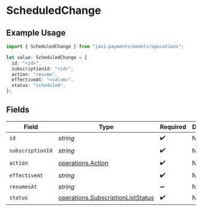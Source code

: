 # ScheduledChange

## Example Usage

```typescript
import { ScheduledChange } from "jani-payments/models/operations";

let value: ScheduledChange = {
  id: "<id>",
  subscriptionId: "<id>",
  action: "resume",
  effectiveAt: "<value>",
  status: "scheduled",
};
```

## Fields

| Field                                                                                  | Type                                                                                   | Required                                                                               | Description                                                                            |
| -------------------------------------------------------------------------------------- | -------------------------------------------------------------------------------------- | -------------------------------------------------------------------------------------- | -------------------------------------------------------------------------------------- |
| `id`                                                                                   | *string*                                                                               | :heavy_check_mark:                                                                     | N/A                                                                                    |
| `subscriptionId`                                                                       | *string*                                                                               | :heavy_check_mark:                                                                     | N/A                                                                                    |
| `action`                                                                               | [operations.Action](../../models/operations/action.md)                                 | :heavy_check_mark:                                                                     | N/A                                                                                    |
| `effectiveAt`                                                                          | *string*                                                                               | :heavy_check_mark:                                                                     | N/A                                                                                    |
| `resumesAt`                                                                            | *string*                                                                               | :heavy_minus_sign:                                                                     | N/A                                                                                    |
| `status`                                                                               | [operations.SubscriptionListStatus](../../models/operations/subscriptionliststatus.md) | :heavy_check_mark:                                                                     | N/A                                                                                    |